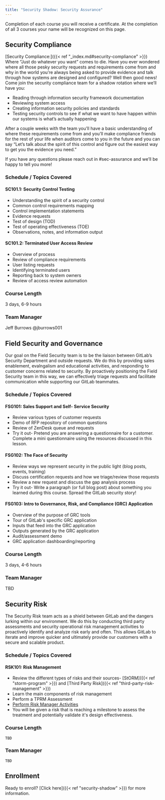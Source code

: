 ```yaml
---
title: "Security Shadow: Security Assurance"
---
```


Completion of each course you will receive a certificate.  At the completion of all 3 courses your name will be recognized on this page.

## Security Compliance

[Security Compliance:]({{< ref "_index.md#security-compliance" >}}) Where “Just do whatever you want” comes to die.
Have you ever wondered where all those pesky security requests and requirements come from and why in the world you’re always being asked to provide evidence and talk through how systems are designed and configured? Well then good news! Come join the security compliance team for a shadow rotation where we’ll have you:

- Reading through information security framework documentation
- Reviewing system access
- Creating information security policies and standards
- Testing security controls to see if what we want to have happen within our systems is what’s actually happening

After a couple weeks with the team you’ll have a basic understanding of where these requirements come from and you’ll make compliance friends for the rest of your life when auditors come to you in the future and you can say “Let’s talk about the spirit of this control and figure out the easiest way to get you the evidence you need.”

If you have any questions please reach out in #sec-assurance and we’ll be happy to tell you more!

### Schedule / Topics Covered

#### SC101.1: Security Control Testing

 - Understanding the spirit of a security control
 - Common control requirements mapping
 - Control implementation statements
 - Evidence requests
 - Test of design (TOD)
 - Test of operating effectiveness (TOE)
 - Observations, notes, and information output

#### SC101.2: Terminated User Access Review

 - Overview of process
 - Review of compliance requirements
 - User listing requests
 - Identifying terminated users
 - Reporting back to system owners
 - Review of access review automation

### Course Length

3 days, 6-9 hours

### Team Manager

Jeff Burrows @jburrows001

## Field Security and Governance

Our goal on the Field Security team is to be the liaison between GitLab’s Security Department and outside requests. We do this by providing sales enablement, evalngalism and educational activities, and responding to customer concerns related to security. By proactively positioning the Field Security team in this way, we can effectively triage requests and facilitate communication while supporting our GitLab teammates.

### Schedule / Topics Covered

#### FSG101: Sales Support and Self- Service Security

- Review various types of customer requests
- Demo of RFP repository of common questions
- Review of ZenDesk queue and requests
- Try it out- Pretend you are answering a questionnaire for a customer. Complete a mini questionnaire using the resources discussed in this lesson.

#### FSG102: The Face of Security

- Review ways we represent security in the public light (blog posts, events, training)
- Discuss certification requests and how we triage/review those requests
- Review a new request and discuss the gap analysis process
- Try it out- Write a paragraph (or full blog post) about something you learned during this course. Spread the GitLab security story!

#### FSG103: Intro to Governance, Risk, and Compliance (GRC) Application

- Overview of the purpose of GRC tools
- Tour of GitLab's specific GRC application
- Inputs that feed into the GRC application
- Outputs generated by the GRC application
- Audit/assessment demo
- GRC application dashboarding/reporting

### Course Length

3 days, 4-6 hours

### Team Manager

TBD

## Security Risk

The Security Risk team acts as a shield between GitLab and the dangers lurking within our environment. We do this by conducting third party assessments and security operational risk management activities to proactively identify and analyze risk early and often. This allows GitLab to iterate and improve quicker and ultimately provide our customers with a secure and scalable product.

### Schedule / Topics Covered

#### RSK101: Risk Management

- Review the different types of risks and their sources- [StORM]({{< ref "storm-program" >}}) and [Third Party Risk]({{< ref "third-party-risk-management" >}})
- Learn the main components of risk management
- Perform a TPRM Assessment
- [Perform Risk Manager Activities](https://gitlab.com/gitlab-com/gl-security/security-assurance/security-risk-team/storm/-/blob/master/.gitlab/issue_templates/storm-shadow.md)
- You will be given a risk that is reaching a milestone to assess the treatment and potentially validate it's design effectiveness.

### Course Length

`TBD`

### Team Manager

`TBD`

## Enrollment

Ready to enroll? [Click here]({{< ref "security-shadow" >}}) for more information.
